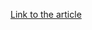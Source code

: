 [Link to the article](https://www.bleepingcomputer.com/news/security/operation-poweroff-shuts-down-27-ddos-for-hire-platforms/)
